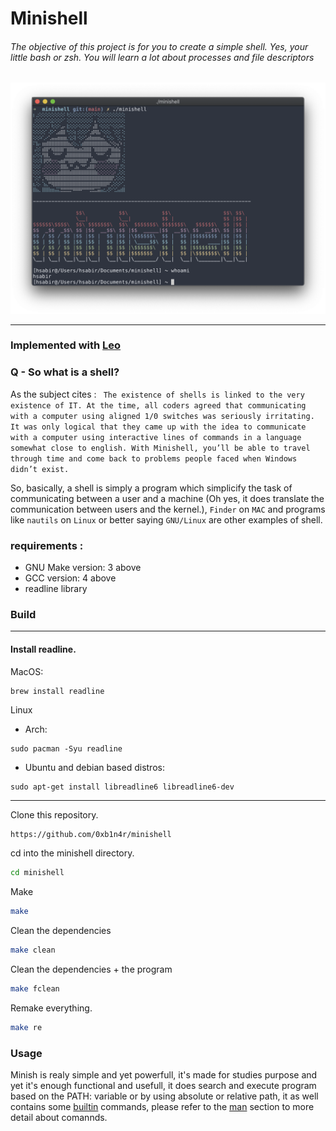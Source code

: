 # Minishell

###### The objective of this project is for you to create a simple shell. Yes, your little bash or zsh. You will learn a lot about processes and file descriptors

![linux penguin gif](imgs/bew.png)

-----------------------------------

### Implemented with [Leo](https://github.com/lgyger)

### Q - So what is a shell?
As the subject cites : ` The existence of shells is linked to the very existence of IT. At the time, all coders agreed
that communicating with a computer using aligned 1/0 switches was seriously
irritating. It was only logical that they came up with the idea to communicate with
a computer using interactive lines of commands in a language somewhat close
to english.
With Minishell, you’ll be able to travel through time and come back to problems
people faced when Windows didn’t exist.` 

So, basically, a shell is simply a program which simplicify the task of communicating between a user and a machine (Oh yes, it does translate the communication between users and the kernel.), `Finder` on `MAC` and programs like `nautils` on `Linux` or better saying `GNU/Linux` are other examples of shell.



### requirements :
- GNU Make version: 3 above
- GCC version: 4 above
- readline library

### Build
----------------

#### Install readline.
MacOS:
```
brew install readline
```

Linux
- Arch:
```
sudo pacman -Syu readline
```
- Ubuntu and debian based distros:
```
sudo apt-get install libreadline6 libreadline6-dev
```

----------------

Clone this repository.
```sh
https://github.com/0xb1n4r/minishell
```

cd into the minishell directory.

```sh
cd minishell
```

Make

```sh
make
```

Clean the dependencies
```sh
make clean
```

Clean the dependencies + the program
```sh
make fclean
```

Remake everything.
```sh
make re
```

### Usage
Minish is realy simple and yet powerfull, it's made for studies purpose and yet it's enough functional and usefull, it does search and execute program based on the PATH: variable or by using absolute or relative path, it as well contains some [builtin]() commands, please refer to the [man]() section to more detail about comannds.
